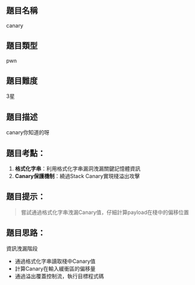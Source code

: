 ## 題目名稱

canary

## 題目類型

pwn

## 題目難度

3星

## 題目描述

canary你知道的呀

## 題目考點：

1. **格式化字串**：利用格式化字串漏洞洩漏關鍵記憶體資訊
2. **Canary保護機制**：繞過Stack Canary實現棧溢出攻擊


## 題目提示：

> 嘗試通過格式化字串洩漏Canary值，仔細計算payload在棧中的偏移位置


## 題目思路：

資訊洩漏階段
- 通過格式化字串讀取棧中Canary值
- 計算Canary在輸入緩衝區的偏移量
- 通過溢出覆蓋控制流，執行目標程式碼